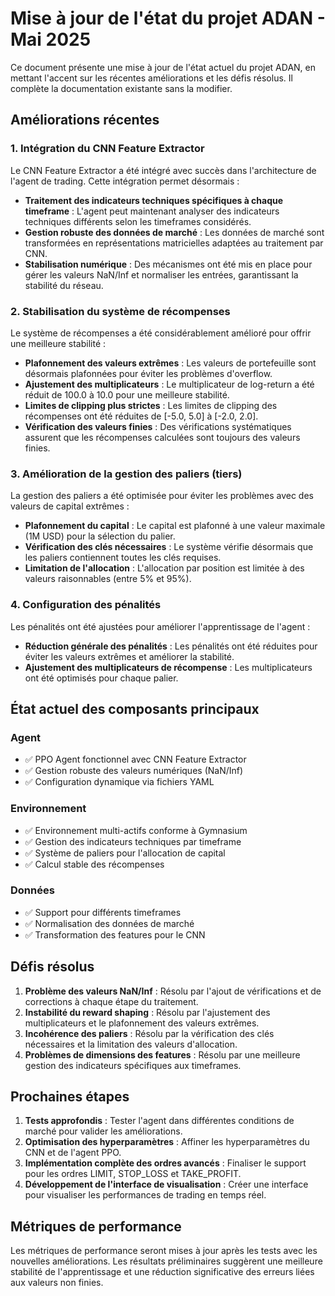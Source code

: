 # Mise à jour de l'état du projet ADAN - Mai 2025

Ce document présente une mise à jour de l'état actuel du projet ADAN, en mettant l'accent sur les récentes améliorations et les défis résolus. Il complète la documentation existante sans la modifier.

## Améliorations récentes

### 1. Intégration du CNN Feature Extractor

Le CNN Feature Extractor a été intégré avec succès dans l'architecture de l'agent de trading. Cette intégration permet désormais :

- **Traitement des indicateurs techniques spécifiques à chaque timeframe** : L'agent peut maintenant analyser des indicateurs techniques différents selon les timeframes considérés.
- **Gestion robuste des données de marché** : Les données de marché sont transformées en représentations matricielles adaptées au traitement par CNN.
- **Stabilisation numérique** : Des mécanismes ont été mis en place pour gérer les valeurs NaN/Inf et normaliser les entrées, garantissant la stabilité du réseau.

### 2. Stabilisation du système de récompenses

Le système de récompenses a été considérablement amélioré pour offrir une meilleure stabilité :

- **Plafonnement des valeurs extrêmes** : Les valeurs de portefeuille sont désormais plafonnées pour éviter les problèmes d'overflow.
- **Ajustement des multiplicateurs** : Le multiplicateur de log-return a été réduit de 100.0 à 10.0 pour une meilleure stabilité.
- **Limites de clipping plus strictes** : Les limites de clipping des récompenses ont été réduites de [-5.0, 5.0] à [-2.0, 2.0].
- **Vérification des valeurs finies** : Des vérifications systématiques assurent que les récompenses calculées sont toujours des valeurs finies.

### 3. Amélioration de la gestion des paliers (tiers)

La gestion des paliers a été optimisée pour éviter les problèmes avec des valeurs de capital extrêmes :

- **Plafonnement du capital** : Le capital est plafonné à une valeur maximale (1M USD) pour la sélection du palier.
- **Vérification des clés nécessaires** : Le système vérifie désormais que les paliers contiennent toutes les clés requises.
- **Limitation de l'allocation** : L'allocation par position est limitée à des valeurs raisonnables (entre 5% et 95%).

### 4. Configuration des pénalités

Les pénalités ont été ajustées pour améliorer l'apprentissage de l'agent :

- **Réduction générale des pénalités** : Les pénalités ont été réduites pour éviter les valeurs extrêmes et améliorer la stabilité.
- **Ajustement des multiplicateurs de récompense** : Les multiplicateurs ont été optimisés pour chaque palier.

## État actuel des composants principaux

### Agent

- ✅ PPO Agent fonctionnel avec CNN Feature Extractor
- ✅ Gestion robuste des valeurs numériques (NaN/Inf)
- ✅ Configuration dynamique via fichiers YAML

### Environnement

- ✅ Environnement multi-actifs conforme à Gymnasium
- ✅ Gestion des indicateurs techniques par timeframe
- ✅ Système de paliers pour l'allocation de capital
- ✅ Calcul stable des récompenses

### Données

- ✅ Support pour différents timeframes
- ✅ Normalisation des données de marché
- ✅ Transformation des features pour le CNN

## Défis résolus

1. **Problème des valeurs NaN/Inf** : Résolu par l'ajout de vérifications et de corrections à chaque étape du traitement.
2. **Instabilité du reward shaping** : Résolu par l'ajustement des multiplicateurs et le plafonnement des valeurs extrêmes.
3. **Incohérence des paliers** : Résolu par la vérification des clés nécessaires et la limitation des valeurs d'allocation.
4. **Problèmes de dimensions des features** : Résolu par une meilleure gestion des indicateurs spécifiques aux timeframes.

## Prochaines étapes

1. **Tests approfondis** : Tester l'agent dans différentes conditions de marché pour valider les améliorations.
2. **Optimisation des hyperparamètres** : Affiner les hyperparamètres du CNN et de l'agent PPO.
3. **Implémentation complète des ordres avancés** : Finaliser le support pour les ordres LIMIT, STOP_LOSS et TAKE_PROFIT.
4. **Développement de l'interface de visualisation** : Créer une interface pour visualiser les performances de trading en temps réel.

## Métriques de performance

Les métriques de performance seront mises à jour après les tests avec les nouvelles améliorations. Les résultats préliminaires suggèrent une meilleure stabilité de l'apprentissage et une réduction significative des erreurs liées aux valeurs non finies.
